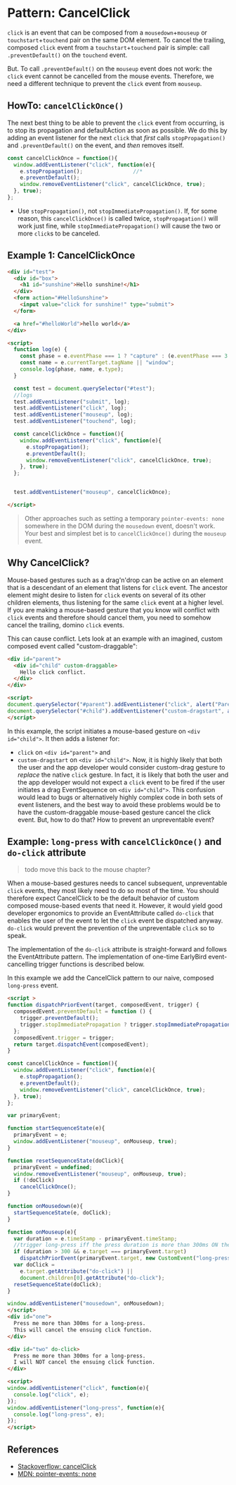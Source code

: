# Pattern: CancelClick

`click` is an event that can be composed from a `mousedown`+`mouseup` or `touchstart`+`touchend` 
pair on the same DOM element. To cancel the trailing, composed `click` event from a 
`touchstart`+`touchend` pair is simple: call `.preventDefault()` on the `touchend` event.

But. To call `.preventDefault()` on the `mouseup` event does not work: the `click` event cannot
be cancelled from the mouse events. Therefore, we need a different technique to prevent the 
`click` event from `mouseup`.

## HowTo: `cancelClickOnce()`

The next best thing to be able to prevent the `click` event from occurring, is to stop its propagation
and defaultAction as soon as possible. We do this by adding an event listener for the next `click` 
that *first* calls `stopPropagation()` and `.preventDefault()` on the event, and *then* removes itself.

```javascript
const cancelClickOnce = function(){
  window.addEventListener("click", function(e){
    e.stopPropagation();                //*
    e.preventDefault();
    window.removeEventListener("click", cancelClickOnce, true);
  }, true);
};

```
 * Use `stopPropagation()`, not `stopImmediatePropagation()`. 
   If, for some reason, this `cancelClickOnce()` is called twice, 
   `stopPropagation()` will work just fine, while `stopImmediatePropagation()` will cause the two or 
   more `click`s to be canceled. 

## Example 1: CancelClickOnce

```html
<div id="test">
  <div id="box">
    <h1 id="sunshine">Hello sunshine!</h1>
  </div>
  <form action="#HelloSunshine">
    <input value="click for sunshine!" type="submit">
  </form>

  <a href="#helloWorld">hello world</a>
</div>

<script>
  function log(e) {
    const phase = e.eventPhase === 1 ? "capture" : (e.eventPhase === 3 ? "bubble" : "target");
    const name = e.currentTarget.tagName || "window";
    console.log(phase, name, e.type);
  }

  const test = document.querySelector("#test");
  //logs
  test.addEventListener("submit", log);
  test.addEventListener("click", log);
  test.addEventListener("mouseup", log);
  test.addEventListener("touchend", log);

  const cancelClickOnce = function(){
    window.addEventListener("click", function(e){
      e.stopPropagation();
      e.preventDefault();
      window.removeEventListener("click", cancelClickOnce, true);
    }, true);
  };


  test.addEventListener("mouseup", cancelClickOnce);

</script>
```

> Other approaches such as setting a temporary `pointer-events: none` somewhere in the DOM during the 
> `mousedown` event, doesn't work. Your best and simplest bet is to `cancelClickOnce()` during the 
> `mouseup` event.

## Why CancelClick?

Mouse-based gestures such as a drag'n'drop can be active on an element that is a descendant of 
an element that listens for `click` event. The ancestor element might desire to listen for 
`click` events on several of its other children elements, thus listening for the same `click` event 
at a higher level. If you are making a mouse-based gesture that you know will conflict with `click`
events and therefore should cancel them, you need to somehow cancel the trailing, domino `click`
events. 

This can cause conflict. Lets look at an example with an imagined, custom composed event called 
"custom-draggable":

```html
<div id="parent">
  <div id="child" custom-draggable>
    Hello click conflict.
  </div>
</div>

<script>
document.querySelector("#parent").addEventListener("click", alert("Parent clicked!"));
document.querySelector("#child").addEventListener("custom-dragstart", alert("Child dragging!"));
</script>
```

In this example, the script initiates a mouse-based gesture on `<div id="child">`.
It then adds a listener for:
 * `click` on `<div id="parent">` and 
 * `custom-dragstart` on `<div id="child">`.
Now, it is highly likely that both the user and the app developer would consider custom-drag gesture
to *replace* the native `click` gesture.
In fact, it is likely that both the user and the app developer would not expect a `click` event
to be fired if the user initiates a drag EventSequence on `<div id="child">`.
This confusion would lead to bugs or alternatively highly complex code in both sets of event listeners,
and the best way to avoid these problems would be to have the custom-draggable mouse-based gesture
cancel the click event. But, how to do that? How to prevent an unpreventable event?

## Example: `long-press` with `cancelClickOnce()` and `do-click` attribute

> todo move this back to the mouse chapter?

When a mouse-based gestures needs to cancel subsequent, unpreventable `click` events, 
they most likely need to do so most of the time. You should therefore expect CancelClick to be 
the default behavior of custom composed mouse-based events that need it.
However, it would yield good developer ergonomics to provide an EventAttribute called `do-click` 
that enables the user of the event to let the `click` event be dispatched anyway. 
`do-click` would prevent the prevention of the unpreventable `click` so to speak.

The implementation of the `do-click` attribute is straight-forward and follows the EventAttribute pattern.
The implementation of one-time EarlyBird event-cancelling trigger functions is described below.

In this example we add the CancelClick pattern to our naive, composed `long-press` event.

```html
<script >
function dispatchPriorEvent(target, composedEvent, trigger) {
  composedEvent.preventDefault = function () {
    trigger.preventDefault();
    trigger.stopImmediatePropagation ? trigger.stopImmediatePropagation() : trigger.stopPropagation();
  };
  composedEvent.trigger = trigger;
  return target.dispatchEvent(composedEvent);
}

const cancelClickOnce = function(){
  window.addEventListener("click", function(e){
    e.stopPropagation();
    e.preventDefault();
    window.removeEventListener("click", cancelClickOnce, true);
  }, true);
};

var primaryEvent;                                               

function startSequenceState(e){                                 
  primaryEvent = e;                                     
  window.addEventListener("mouseup", onMouseup, true); 
}

function resetSequenceState(doClick){
  primaryEvent = undefined;                                     
  window.removeEventListener("mouseup", onMouseup, true);             
  if (!doClick)                                                        
    cancelClickOnce();
}

function onMousedown(e){
  startSequenceState(e, doClick);                                             
}

function onMouseup(e){                                          
  var duration = e.timeStamp - primaryEvent.timeStamp;
  //trigger long-press iff the press duration is more than 300ms ON the exact same mouse event target.
  if (duration > 300 && e.target === primaryEvent.target)       
    dispatchPriorEvent(primaryEvent.target, new CustomEvent("long-press", {bubbles: true, composed: true, detail: duration}), e);
  var doClick =                                                       
    e.target.getAttribute("do-click") || 
    document.children[0].getAttribute("do-click");
  resetSequenceState(doClick);                                         
}

window.addEventListener("mousedown", onMousedown);              
</script>
<div id="one">
  Press me more than 300ms for a long-press.
  This will cancel the ensuing click function.
</div>

<div id="two" do-click>
  Press me more than 300ms for a long-press.
  I will NOT cancel the ensuing click function.
</div>

<script>
window.addEventListener("click", function(e){
  console.log("click", e);
});
window.addEventListener("long-press", function(e){
  console.log("long-press", e);
});
</script>
```

## References

 * [Stackoverflow: cancelClick](https://stackoverflow.com/questions/17441810/pointer-events-none-does-not-work-in-ie9-and-ie10#answer-17441921)
 * [MDN: pointer-events: none](https://css-tricks.com/almanac/properties/p/pointer-events/)